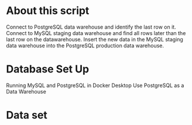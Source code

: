 # About this script
Connect to  PostgreSQL data warehouse and identify the last row on it.
Connect to MySQL staging data warehouse and find all rows later than the last row on the datawarehouse.
Insert the new data in the MySQL staging data warehouse into the PostgreSQL production data warehouse.

# Database Set Up
Running MySQL and PostgreSQL in Docker Desktop
Use PostgreSQL as a Data Warehouse

# Data set
